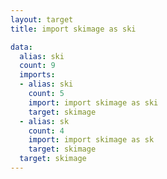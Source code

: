```yaml
---
layout: target
title: import skimage as ski

data:
  alias: ski
  count: 9
  imports:
  - alias: ski
    count: 5
    import: import skimage as ski
    target: skimage
  - alias: sk
    count: 4
    import: import skimage as sk
    target: skimage
  target: skimage
---
```

